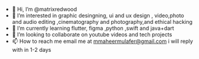 - 👋 Hi, I’m @matrixredwood
- 👀 I’m interested in graphic desingning, ui and ux design , video,photo and audio editing ,cinematography and photography,and ethical hacking
- 🌱 I’m currently learning flutter, figma ,python ,swift and java+dart
- 💞️ I’m looking to collaborate on youtube videos and tech projects
- 📫 How to reach me email me at mmaheermulafer@gmail.com i will reply with in 1-2 days

<!---
matrixredwood/matrixredwood is a ✨ special ✨ repository because its `README.md` (this file) appears on your GitHub profile.
You can click the Preview link to take a look at your changes.
--->
